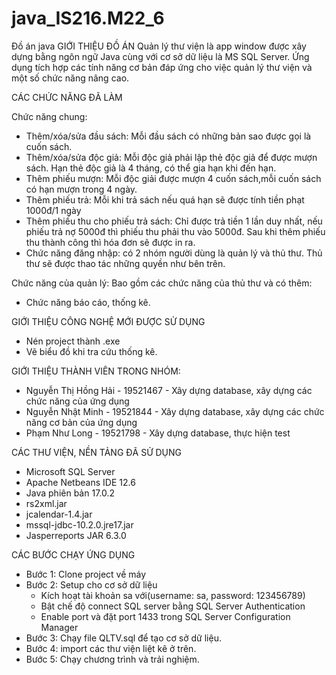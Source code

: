 ﻿# java_IS216.M22_6
Đồ án java
GIỚI THIỆU ĐỒ ÁN
Quản lý thư viện là app window được xây dựng bằng ngôn ngữ Java cùng với cơ sở dữ liệu là MS SQL Server. Ứng dụng tích hợp các tính năng cơ bản đáp ứng cho việc quản lý thư viện và một số chức năng nâng cao.


CÁC CHỨC NĂNG ĐÃ LÀM

Chức năng chung: 
- Thêm/xóa/sửa đầu sách: Mỗi đầu sách có những bản sao được gọi là cuốn sách.
- Thêm/xóa/sửa độc giả: Mỗi độc giả phải lập thẻ độc giả để được mượn sách. Hạn thẻ độc giả là 4 tháng, có thể gia hạn khi đến hạn.
- Thêm phiếu mượn: Mỗi độc giải được mượn 4 cuốn sách,mỗi cuốn sách có hạn mượn trong 4 ngày.
- Thêm phiếu trả: Mỗi khi trả sách nếu quá hạn sẽ được tính tiền phạt 1000đ/1 ngày
- Thêm phiếu thu cho phiếu trả sách: Chỉ được trả tiền 1 lần duy nhất, nếu phiếu trả nợ 5000đ thì phiếu thu phải thu vào 5000đ. Sau khi thêm phiếu thu thành công thì hóa đơn sẽ được in ra.
- Chức năng đăng nhập: có 2 nhóm người dùng là quản lý và thủ thư. Thủ thư sẽ được thao tác những quyền như bên trên.

Chức năng của quản lý: Bao gồm các chức năng của thủ thư và có thêm:
- Chức năng báo cáo, thống kê.


GIỚI THIỆU CÔNG NGHỆ MỚI ĐƯỢC SỬ DỤNG
- Nén project thành .exe
- Vẽ biểu đồ khi tra cứu thống kê.


GIỚI THIỆU THÀNH VIÊN TRONG NHÓM:

- Nguyễn Thị Hồng Hải - 19521467 - Xây dựng database, xây dựng các chức năng của ứng dụng
- Nguyễn Nhật Minh - 19521844 - Xây dựng database, xây dựng các chức năng cơ bản của ứng dụng
- Phạm Như Long - 19521798 - Xây dựng database, thực hiện test


CÁC THƯ VIỆN, NỀN TẢNG ĐÃ SỬ DỤNG
- Microsoft SQL Server
- Apache Netbeans IDE 12.6
- Java phiên bản 17.0.2
- rs2xml.jar
- jcalendar-1.4.jar
- mssql-jdbc-10.2.0.jre17.jar
- Jasperreports JAR 6.3.0


CÁC BƯỚC CHẠY ỨNG DỤNG
- Bước 1: Clone project về máy
- Bước 2: Setup cho cơ sở dữ liệu
    + Kích hoạt tài khoản sa với(username: sa, password: 123456789)
    + Bật chế độ connect SQL server bằng SQL Server Authentication
    + Enable port và đặt port 1433 trong SQL Server Configuration Manager
- Bước 3: Chạy file QLTV.sql để tạo cơ sở dữ liệu.
- Bước 4: import các thư viện liệt kê ở trên.
- Bước 5: Chạy chương trình và trải nghiệm.

